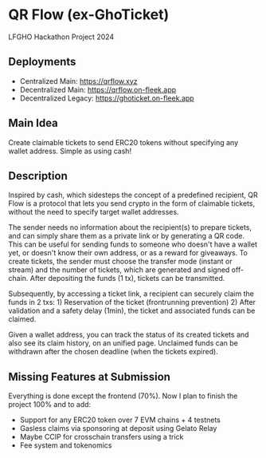 # QR Flow (ex-GhoTicket)

LFGHO Hackathon Project 2024

## Deployments

- Centralized Main: https://qrflow.xyz
- Decentralized Main: https://qrflow.on-fleek.app
- Decentralized Legacy: https://ghoticket.on-fleek.app

## Main Idea

Create claimable tickets to send ERC20 tokens without specifying any wallet address. Simple as using cash!

## Description

Inspired by cash, which sidesteps the concept of a predefined recipient, QR Flow is a protocol that lets you send crypto in the form of claimable tickets, without the need to specify target wallet addresses.

The sender needs no information about the recipient(s) to prepare tickets, and can simply share them as a private link or by generating a QR code. This can be useful for sending funds to someone who doesn't have a wallet yet, or doesn't know their own address, or as a reward for giveaways. To create tickets, the sender must choose the transfer mode (instant or stream) and the number of tickets, which are generated and signed off-chain. After depositing the funds (1 tx), tickets can be transmitted.

Subsequently, by accessing a ticket link, a recipient can securely claim the funds in 2 txs: 1) Reservation of the ticket (frontrunning prevention) 2) After validation and a safety delay (1min), the ticket and associated funds can be claimed.

Given a wallet address, you can track the status of its created tickets and also see its claim history, on an unified page. Unclaimed funds can be withdrawn after the chosen deadline (when the tickets expired).

## Missing Features at Submission

Everything is done except the frontend (70%). Now I plan to finish the project 100% and to add:

- Support for any ERC20 token over 7 EVM chains + 4 testnets
- Gasless claims via sponsoring at deposit using Gelato Relay
- Maybe CCIP for crosschain transfers using a trick
- Fee system and tokenomics
